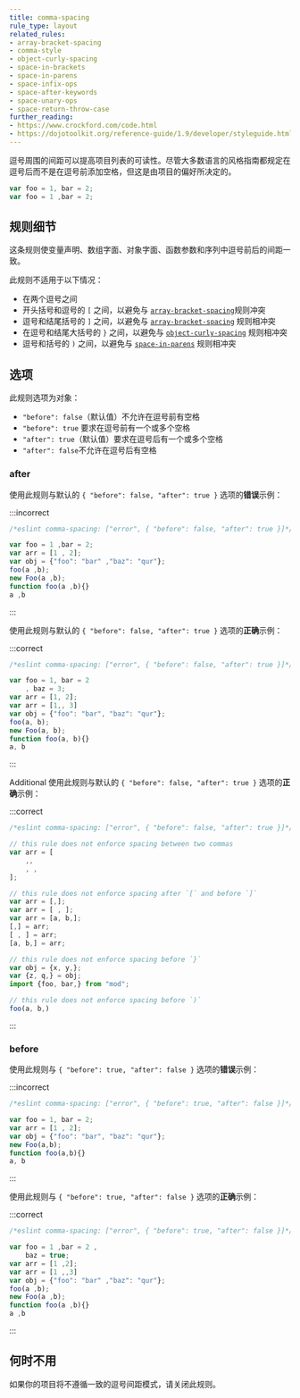 ```yaml
---
title: comma-spacing
rule_type: layout
related_rules:
- array-bracket-spacing
- comma-style
- object-curly-spacing
- space-in-brackets
- space-in-parens
- space-infix-ops
- space-after-keywords
- space-unary-ops
- space-return-throw-case
further_reading:
- https://www.crockford.com/code.html
- https://dojotoolkit.org/reference-guide/1.9/developer/styleguide.html
---
```


逗号周围的间距可以提高项目列表的可读性。尽管大多数语言的风格指南都规定在逗号后而不是在逗号前添加空格，但这是由项目的偏好所决定的。

```js
var foo = 1, bar = 2;
var foo = 1 ,bar = 2;
```

## 规则细节

这条规则使变量声明、数组字面、对象字面、函数参数和序列中逗号前后的间距一致。

此规则不适用于以下情况：

* 在两个逗号之间
* 开头括号和逗号的 `[` 之间，以避免与 [`array-bracket-spacing`](array-bracket-spacing)规则冲突
* 逗号和结尾括号的 `]` 之间，以避免与 [`array-bracket-spacing`](array-bracket-spacing) 规则相冲突
* 在逗号和结尾大括号的 `}` 之间，以避免与 [`object-curly-spacing`](object-curly-spacing) 规则相冲突
* 逗号和括号的 `)` 之间，以避免与 [`space-in-parens`](space-in-parens) 规则相冲突

## 选项

此规则选项为对象：

* `"before": false`（默认值）不允许在逗号前有空格
* `"before": true` 要求在逗号前有一个或多个空格
* `"after": true`（默认值）要求在逗号后有一个或多个空格
* `"after": false`不允许在逗号后有空格

### after

使用此规则与默认的 `{ "before": false, "after": true }` 选项的**错误**示例：

:::incorrect

```js
/*eslint comma-spacing: ["error", { "before": false, "after": true }]*/

var foo = 1 ,bar = 2;
var arr = [1 , 2];
var obj = {"foo": "bar" ,"baz": "qur"};
foo(a ,b);
new Foo(a ,b);
function foo(a ,b){}
a ,b
```

:::

使用此规则与默认的 `{ "before": false, "after": true }` 选项的**正确**示例：

:::correct

```js
/*eslint comma-spacing: ["error", { "before": false, "after": true }]*/

var foo = 1, bar = 2
    , baz = 3;
var arr = [1, 2];
var arr = [1,, 3]
var obj = {"foo": "bar", "baz": "qur"};
foo(a, b);
new Foo(a, b);
function foo(a, b){}
a, b
```

:::

Additional 使用此规则与默认的 `{ "before": false, "after": true }` 选项的**正确**示例：

:::correct

```js
/*eslint comma-spacing: ["error", { "before": false, "after": true }]*/

// this rule does not enforce spacing between two commas
var arr = [
    ,,
    , ,
];

// this rule does not enforce spacing after `[` and before `]`
var arr = [,];
var arr = [ , ];
var arr = [a, b,];
[,] = arr;
[ , ] = arr;
[a, b,] = arr;

// this rule does not enforce spacing before `}`
var obj = {x, y,};
var {z, q,} = obj;
import {foo, bar,} from "mod";

// this rule does not enforce spacing before `)`
foo(a, b,)
```

:::

### before

使用此规则与 `{ "before": true, "after": false }` 选项的**错误**示例：

:::incorrect

```js
/*eslint comma-spacing: ["error", { "before": true, "after": false }]*/

var foo = 1, bar = 2;
var arr = [1 , 2];
var obj = {"foo": "bar", "baz": "qur"};
new Foo(a,b);
function foo(a,b){}
a, b
```

:::

使用此规则与 `{ "before": true, "after": false }` 选项的**正确**示例：

:::correct

```js
/*eslint comma-spacing: ["error", { "before": true, "after": false }]*/

var foo = 1 ,bar = 2 ,
    baz = true;
var arr = [1 ,2];
var arr = [1 ,,3]
var obj = {"foo": "bar" ,"baz": "qur"};
foo(a ,b);
new Foo(a ,b);
function foo(a ,b){}
a ,b
```

:::

## 何时不用

如果你的项目将不遵循一致的逗号间距模式，请关闭此规则。
